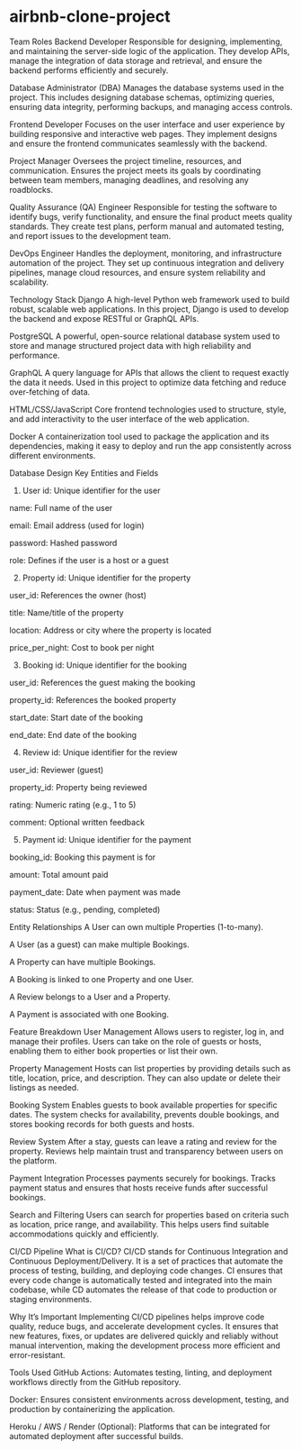 # airbnb-clone-project
Team Roles
Backend Developer
Responsible for designing, implementing, and maintaining the server-side logic of the application. They develop APIs, manage the integration of data storage and retrieval, and ensure the backend performs efficiently and securely.

Database Administrator (DBA)
Manages the database systems used in the project. This includes designing database schemas, optimizing queries, ensuring data integrity, performing backups, and managing access controls.

Frontend Developer
Focuses on the user interface and user experience by building responsive and interactive web pages. They implement designs and ensure the frontend communicates seamlessly with the backend.

Project Manager
Oversees the project timeline, resources, and communication. Ensures the project meets its goals by coordinating between team members, managing deadlines, and resolving any roadblocks.

Quality Assurance (QA) Engineer
Responsible for testing the software to identify bugs, verify functionality, and ensure the final product meets quality standards. They create test plans, perform manual and automated testing, and report issues to the development team.

DevOps Engineer
Handles the deployment, monitoring, and infrastructure automation of the project. They set up continuous integration and delivery pipelines, manage cloud resources, and ensure system reliability and scalability.

Technology Stack
Django
A high-level Python web framework used to build robust, scalable web applications. In this project, Django is used to develop the backend and expose RESTful or GraphQL APIs.

PostgreSQL
A powerful, open-source relational database system used to store and manage structured project data with high reliability and performance.

GraphQL
A query language for APIs that allows the client to request exactly the data it needs. Used in this project to optimize data fetching and reduce over-fetching of data.

HTML/CSS/JavaScript
Core frontend technologies used to structure, style, and add interactivity to the user interface of the web application.

Docker
A containerization tool used to package the application and its dependencies, making it easy to deploy and run the app consistently across different environments.



Database Design
Key Entities and Fields
1. User
id: Unique identifier for the user

name: Full name of the user

email: Email address (used for login)

password: Hashed password

role: Defines if the user is a host or a guest

2. Property
id: Unique identifier for the property

user_id: References the owner (host)

title: Name/title of the property

location: Address or city where the property is located

price_per_night: Cost to book per night

3. Booking
id: Unique identifier for the booking

user_id: References the guest making the booking

property_id: References the booked property

start_date: Start date of the booking

end_date: End date of the booking

4. Review
id: Unique identifier for the review

user_id: Reviewer (guest)

property_id: Property being reviewed

rating: Numeric rating (e.g., 1 to 5)

comment: Optional written feedback

5. Payment
id: Unique identifier for the payment

booking_id: Booking this payment is for

amount: Total amount paid

payment_date: Date when payment was made

status: Status (e.g., pending, completed)

Entity Relationships
A User can own multiple Properties (1-to-many).

A User (as a guest) can make multiple Bookings.

A Property can have multiple Bookings.

A Booking is linked to one Property and one User.

A Review belongs to a User and a Property.

A Payment is associated with one Booking.


Feature Breakdown
User Management
Allows users to register, log in, and manage their profiles. Users can take on the role of guests or hosts, enabling them to either book properties or list their own.

Property Management
Hosts can list properties by providing details such as title, location, price, and description. They can also update or delete their listings as needed.

Booking System
Enables guests to book available properties for specific dates. The system checks for availability, prevents double bookings, and stores booking records for both guests and hosts.

Review System
After a stay, guests can leave a rating and review for the property. Reviews help maintain trust and transparency between users on the platform.

Payment Integration
Processes payments securely for bookings. Tracks payment status and ensures that hosts receive funds after successful bookings.

Search and Filtering
Users can search for properties based on criteria such as location, price range, and availability. This helps users find suitable accommodations quickly and efficiently.



CI/CD Pipeline
What is CI/CD?
CI/CD stands for Continuous Integration and Continuous Deployment/Delivery. It is a set of practices that automate the process of testing, building, and deploying code changes. CI ensures that every code change is automatically tested and integrated into the main codebase, while CD automates the release of that code to production or staging environments.

Why It’s Important
Implementing CI/CD pipelines helps improve code quality, reduce bugs, and accelerate development cycles. It ensures that new features, fixes, or updates are delivered quickly and reliably without manual intervention, making the development process more efficient and error-resistant.

Tools Used
GitHub Actions: Automates testing, linting, and deployment workflows directly from the GitHub repository.

Docker: Ensures consistent environments across development, testing, and production by containerizing the application.

Heroku / AWS / Render (Optional): Platforms that can be integrated for automated deployment after successful builds.